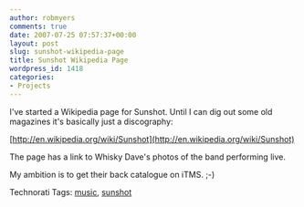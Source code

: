 ```yaml
---
author: robmyers
comments: true
date: 2007-07-25 07:57:37+00:00
layout: post
slug: sunshot-wikipedia-page
title: Sunshot Wikipedia Page
wordpress_id: 1418
categories:
- Projects
---
```


I've started a Wikipedia page for Sunshot. Until I can dig out some old magazines it's basically just a discography:  
  
[http://en.wikipedia.org/wiki/Sunshot](http://en.wikipedia.org/wiki/Sunshot)  
  
The page has a link to Whisky Dave's photos of the band performing live.  
  
My ambition is to get their back catalogue on iTMS. ;-)  


Technorati Tags: [music](http://www.technorati.com/tag/music), [sunshot](http://www.technorati.com/tag/sunshot)

  


